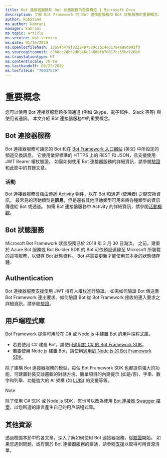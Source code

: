 ```yaml
---
title: Bot 連接器服務和 Bot 狀態服務的重要概念 | Microsoft Docs
description: 了解 Bot Framework 的 Bot 連接器服務和 Bot 狀態服務的重要概念。
author: RobStand
ms.author: kamrani
manager: kamrani
ms.topic: article
ms.service: bot-service
ms.date: 01/16/2019
ms.openlocfilehash: 12a54d479f0222497589c2b14e017a4aa8d992fd
ms.sourcegitcommit: c200cc2db62dbb46c2a089fb76017cc55bdf26b0
ms.translationtype: HT
ms.contentlocale: zh-TW
ms.lasthandoff: 08/27/2019
ms.locfileid: "70037539"
---
```

# <a name="key-concepts"></a>重要概念

您可以使用 Bot 連接器服務跨多個通道 (例如 Skype、電子郵件、Slack 等等) 與使用者通訊。 本文介紹 Bot 連接器服務中的重要概念。

## <a name="bot-connector-service"></a>Bot 連接器服務

Bot 連接器服務可讓您的 Bot 和在 <a href="https://dev.botframework.com/" target="_blank">Bot Framework 入口網站</a> \(英文\) 中所設定的頻道交換訊息。 它使用業界標準的 HTTPS 上的 REST 和 JSON，且支援使用 JWT Bearer 權杖驗證。 如需如何使用 Bot 連接器服務的詳細資訊，請參閱[驗證](bot-framework-rest-connector-authentication.md)和此節中的其餘文章。

### <a name="activity"></a>活動

Bot 連接器服務會藉由傳遞 [Activity][] 物件，以在 Bot 和通道 (使用者) 之間交換資訊。 最常見的活動類型是**訊息**，但是還有其他活動類型可用來將各種類型的資訊傳達給 Bot 或通道。 如需 Bot 連接器服務中 Activity 的詳細資訊，請參閱[活動概觀](bot-framework-rest-connector-activities.md)。

## <a name="bot-state-service"></a>Bot 狀態服務

Microsoft Bot Framework 狀態服務已於 2018 年 3 月 30 日淘汰。 之前，建置於 Azure Bot 服務或 Bot Builder SDK 的 Bot 可依預設連線至 Microsoft 所裝載的這項服務，以儲存 Bot 狀態資料。 Bot 將需要更新才能使用其本身的狀態儲存體。

## <a name="authentication"></a>Authentication

Bot 連接器服務支援使用 JWT 持有人權杖進行驗證。 如需如何驗證 Bot 傳送至 Bot Framework 連出要求、如何驗證 Bot 從 Bot Framework 接收的連入要求之詳細資訊，請參閱[驗證](bot-framework-rest-connector-authentication.md)。 

## <a name="client-libraries"></a>用戶端程式庫

Bot Framework 提供可用於在 C# 或 Node.js 中建置 Bot 的用戶端程式庫。 

- 若要使用 C# 建置 Bot，請使用[適用於 C# 的 Bot Framework SDK](../dotnet/bot-builder-dotnet-overview.md)。 
- 若要使用 Node.js 建置 Bot，請使用[適用於 Node.js 的 Bot Framework SDK](../nodejs/index.md)。 

除了建構 Bot 連接器服務的模型，每個 Bot Framework SDK 也都提供強大的功能，可建置封裝交談邏輯的對話方塊、簡單項目的內建提示 (如是/否)、字串、數字和列舉、功能強大的 AI 架構 (如 <a href="https://www.luis.ai/" target="_blank">LUIS</a>) 的支援等等。 

> [!NOTE]
> 除了使用 C# SDK 或 Node.js SDK，您也可以改為使用 <a href="https://aka.ms/connector-swagger-file" target="_blank">Bot 連接器 Swagger 檔案</a>，以您所選的語言產生自己的用戶端程式庫。

## <a name="additional-resources"></a>其他資源

透過檢閱本節中的各文章，深入了解如何使用 Bot 連接器服務，從[驗證](bot-framework-rest-connector-authentication.md)開始。 如果您遇到問題，或有關於 Bot 連接器服務的建議，請參閱[支援](../bot-service-resources-links-help.md)以取得可用資源清單。 

[Activity]: bot-framework-rest-connector-api-reference.md#activity-object

